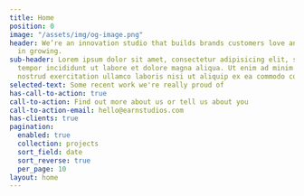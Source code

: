 ```yaml
---
title: Home
position: 0
image: "/assets/img/og-image.png"
header: We’re an innovation studio that builds brands customers love and participate
  in growing.
sub-header: Lorem ipsum dolor sit amet, consectetur adipisicing elit, sed do eiusmod
  tempor incididunt ut labore et dolore magna aliqua. Ut enim ad minim veniam, quis
  nostrud exercitation ullamco laboris nisi ut aliquip ex ea commodo consequa
selected-text: Some recent work we're really proud of
has-call-to-action: true
call-to-action: Find out more about us or tell us about you
call-to-action-email: hello@earnstudios.com
has-clients: true
pagination:
  enabled: true
  collection: projects
  sort_field: date
  sort_reverse: true
  per_page: 10
layout: home
---
```


